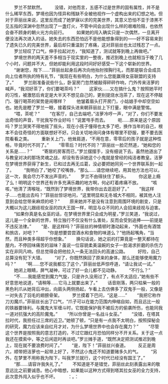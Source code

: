 　　罗兰不禁默然。
　　没错，对他而言，五感不过是世界的固有属性，并不是什么稀罕东西，梦境也因为怪异和残缺不全被他视作一个虚构出来的幻想之地。但对于菲丽丝来说，这里反而成了她梦寐以求的完美世界，其意义恐怕不亚于漆黑不见五指的深渊中忽然出现了一盏灯火，不管中间会出现什么样的艰难险阻，也依然会奋不顾身的朝火光方向前行。
　　如果她的闯入确实只是一次偶然，一旦离开便没法再次进入的话，她失去的东西恐怕远不是他能想象得到的——好不容易来到了遗失已久的完美世界，最后却只重温到了疼痛，这对菲丽丝也太过残忍了一点。
　　罗兰轻叹了口气，伸手拉起对方，“我知道了，测试就等到晚上再做吧。”
　　梦境世界的两天差不多相当于现实里的一整夜，推迟到晚上也就相当于晚了几个小时，问题并不大，但她却能利用这段时间好好感受一下这个崭新的世界。
　　“谢谢您，陛下……”菲丽丝起身后再次向他抬肘按胸行礼，而那是联合会成员向上位者所执的特有礼节，“我现在有些明白，为什么您能赢得女巫联盟的支持了。”
　　罗兰刚准备说些什么，卧室房门忽然被敲得砰砰作响，门外传来洁萝的喊声，“我沏好茶了，你们要喝茶吗？”
　　这家伙……又在搞什么鬼？按照她平时的习性，被激怒后肯定是大半天不想见自己的，更别提烧水泡茶了，现在这不停敲门、强行喝茶的架势是闹哪样？
　　他皱着眉头打开房门，小姑娘手中却空空如也。她先是瞪了罗兰一眼，接着探头进来朝菲丽丝上下打量，眼中满是警惕。
　　“喂，茶呢？”
　　“在客厅，自己去端吧，”洁萝冷哼一声，“对了，你们不要发出奇怪的声音，干扰我写作业好吗！”说罢甩手而去。
　　呃……原来是这个原因吗？罗兰哭笑不得地摇了摇头，现在小孩子懂得也太多了吧，换作当年的自己，根本不会往奇怪的方面联想好不好。只会关切地询问身体有哪里不舒服，要不要去医院看看之类。
　　重新关上门，他耸肩道，“不用在意，零零后的孩子就是这种性格，毕竟时代不同了。”
　　“零零后？时代不同？”菲丽丝一脸茫然道，“她和您的关系是……？”
　　“寄居的房客而已，”罗兰摆摆手，没有细说下去。虽然他道出了与教皇对决的那场灵魂之战，却没有告诉她这个小鬼就是曾经的纯洁者教皇。洁萝在梦境世界获得了新生，已和过去再无瓜葛，没必要把她同另一个世界联系到一起了。
　　“我明白了，”她咬了咬嘴唇，“那么……请您继续吧，用其他方法也可以，这一次，我会尽力不发出声音的。”
　　罗兰不由得扶住了额头。
　　你这是上瘾了么！明明这个世界还有许多充满乐趣的地方啊，何必盯着疼痛不放。
　　“咳咳，”他清了清喉咙，“既然到了梦境世界，我带你出去逛逛好了。”
　　“我这样子……也能出去吗？”菲丽丝惊讶地问，“这里明显和无冬城大不相同，被其他人注意到会给您带来麻烦的吧？”
　　原来她并不是没有注意到周围环境的剧变，只是大概以为这儿跟歧视女巫的四大王国一样，明显与众不同的人会招来歧视与迫害。
　　“如果你真是名女巫的话，在梦境世界里只会成为明星，”罗兰笑道，“我说过，这儿是一个全新的世界，特立独行不仅没有什么害处，反而会受到追捧——前提是不违反法律。”
　　“是、是这样吗？”菲丽丝的神情顿时激动起来，“外面也有酒馆和旅店，对吧？”
　　“你是想要尝尝酒水和食物的味道么？”他扬起嘴角，“当然，而且种类多得超乎你想象。”
　　换句话说，她之前的打算竟是一整天都待在屋内，不停回味痛苦的滋味？虽说一位容貌柔美温婉的女子一脸渴求折磨的杀伤力实在非同凡响，但总觉得会把他拉入一条无法回头的高速公路。
　　好险，自己总算没有犯下大错。
　　“对了，你既然换回了原来的身体，那么还能够使用魔力吗？”
　　“啊……您不说我都忘了这个，”菲丽丝低声惊呼道，“请让我试一试。”
　　她闭上眼睛，屏气凝神，可过了好一会儿都不见动静。
　　“不行么？”
　　“不……我能感觉到魔力气旋，只是许久没用过了，有点不太适应，”她有些不好意思地说道，“请稍等……它马上就要出来了。”
　　话音刚落，两只枯柴一般的黑色利爪从她背后冲出，向肩头两侧扬起，乍看上去仿佛多了双鬼手一般，又像是一对失去了羽毛的翅膀骨架。
　　罗兰摸着下巴问，“这是……”
　　“我把它称作刀刃魔爪，”菲丽丝长出了口气，“爪子可以在能力范围内伸缩自如，而且远比一般的铁器要锋利。与魔鬼大军缠斗时，它既能保护我不被后方的偷袭所伤，也能同我一道对抗强大的高阶魔鬼。”
　　“所以你曾是一名战斗女巫。”
　　“没错，在塔其拉时代，我担任过三席的近卫。”她顿了顿，“只是有一点我不太明白，按照探秘会的研究，魔力应该来自红月才对，为什么梦境世界中也会存在魔力？”
　　“尽管这个世界是按照我的意志打造的，不过它跟红月恐怕同样分不开关系。关于这一点我还在摸索中，等之后闲逛时再谈吧。”罗兰摊手道，“既然决定把测试推迟到晚上，现在就不要浪费时间了。”
　　“是，陛下！”菲丽丝兴奋道。
　　反正是周六，顺带把洁萝也一起带上好了，不然这小鬼还不知道要赌多久的气。
　　“另外，在梦里不用称我为陛下，叫我罗兰就行，这个时代已经没有国王了。”
　　“那……请容许我失礼了。”
　　不知道是不是错觉，菲丽丝此刻表露出来的敬意远比之前要诚恳。他心中暗想，如果能以这种方式得到塔其拉女巫的全力支持，此次意外闯入似乎也不坏。
　　：。：